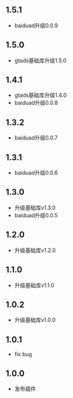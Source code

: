 ## 1.5.1
* baiduad升级0.0.9

## 1.5.0
* gtads基础库升级1.5.0

## 1.4.1
* gtads基础库升级1.4.0
* baiduad升级0.0.8

## 1.3.2
* baiduad升级0.0.7

## 1.3.1
* baiduad升级0.0.6

## 1.3.0

* 升级基础库v1.3.0
* baiduad升级0.0.5

## 1.2.0

* 升级基础库v1.2.0

## 1.1.0

* 升级基础库v1.1.0

## 1.0.2

* 升级基础库v1.0.0

## 1.0.1

* fix bug

## 1.0.0

* 发布插件
